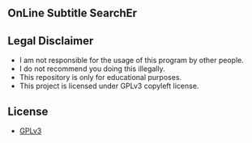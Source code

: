 ## OnLine Subtitle SearchEr

## Legal Disclaimer
- I am not responsible for the usage of this program by other people.
- I do not recommend you doing this illegally.
- This repository is only for educational purposes.
- This project is licensed under GPLv3 copyleft license.

## License

- [GPLv3](./COPYING)
